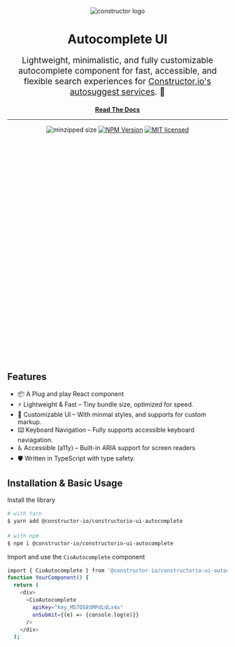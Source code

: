 <div align="center">
  <img src="https://constructor.com/hubfs/constructor-favicon-2024-1.svg" alt="constructor logo" title="constructor logo" width="220px" height="220px">
  
  <h1>Autocomplete UI</h1>

  <p align="center" style="font-size: 1.2rem;">Lightweight, minimalistic, and fully customizable autocomplete component for fast, accessible, and flexible search experiences for <a href='https://constructor.com/solutions/search'>Constructor.io's autosuggest services</a>. 🚀</p>

  [**Read The Docs**](https://constructor-io.github.io/constructorio-ui-autocomplete/?path=/docs/autocomplete-component--docs)
</div>

<hr />
<div align="center">

![minzipped size](https://img.shields.io/bundlephobia/minzip/@constructor-io/constructorio-ui-autocomplete?color=green&style=plastic)
[![NPM Version](https://img.shields.io/npm/v/@constructor-io/constructorio-ui-autocomplete?style=plastic)](https://www.npmjs.com/package/@constructor-io/constructorio-ui-autocomplete)
[![MIT licensed](https://img.shields.io/badge/license-MIT-blue.svg?style=plastic)](https://github.com/Constructor-io/constructorio-ui-autocomplete/blob/main/LICENSE)

<div style="height: 500px;>

![Autocomplete UI demonstration](assets/autocomplete-ui-demonstration.gif)
</div>
</div>

## Features

- 📦 A Plug and play React component
- ⚡ Lightweight & Fast – Tiny bundle size, optimized for speed.
- 🎨 Customizable UI – With minmal styles, and supports for custom markup.
- ⌨️ Keyboard Navigation – Fully supports accessible keyboard naviagation.
- ♿ Accessible (a11y) – Built-in ARIA support for screen readers
- 🛡 Written in TypeScript with type safety.

## Installation & Basic Usage
Install the library
```sh
# with Yarn
$ yarn add @constructor-io/constructorio-ui-autocomplete

# with npm
$ npm i @constructor-io/constructorio-ui-autocomplete
```

Import and use the `CioAutocomplete` component
```sh
import { CioAutocomplete } from '@constructor-io/constructorio-ui-autocomplete';
function YourComponent() {
  return (
    <div>
      <CioAutocomplete 
        apiKey="key_M57QS8SMPdLdLx4x"
        onSubmit={(e) => {console.log(e)}}
      />
    </div>
  );
```